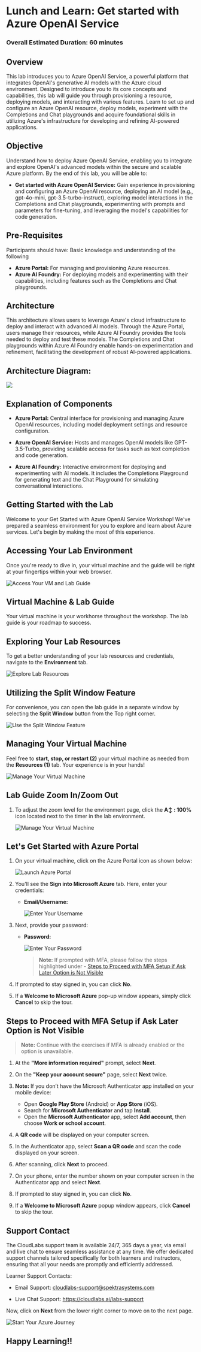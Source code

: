 # Lunch and Learn: Get started with Azure OpenAI Service

### Overall Estimated Duration: 60 minutes

## Overview

This lab introduces you to Azure OpenAI Service, a powerful platform that integrates OpenAI's generative AI models with the Azure cloud environment. Designed to introduce you to its core concepts and capabilities, this lab will guide you through provisioning a resource, deploying models, and interacting with various features. Learn to set up and configure an Azure OpenAI resource, deploy models, experiment with the Completions and Chat playgrounds and acquire foundational skills in utilizing Azure's infrastructure for developing and refining AI-powered applications.

## Objective

Understand how to deploy Azure OpenAI Service, enabling you to integrate and explore OpenAI's advanced models within the secure and scalable Azure platform. By the end of this lab, you will be able to:

- **Get started with Azure OpenAI Service:** Gain experience in provisioning and configuring an Azure OpenAI resource, deploying an AI model (e.g., gpt-4o-mini, gpt-3.5-turbo-instruct), exploring model interactions in the Completions and Chat playgrounds, experimenting with prompts and parameters for fine-tuning, and leveraging the model's capabilities for code generation.

## Pre-Requisites

Participants should have: Basic knowledge and understanding of the following

- **Azure Portal:** For managing and provisioning Azure resources.
- **Azure AI Foundry:** For deploying models and experimenting with their capabilities, including features such as the Completions and Chat playgrounds.

## Architecture

This architecture allows users to leverage Azure's cloud infrastructure to deploy and interact with advanced AI models. Through the Azure Portal, users manage their resources, while Azure AI Foundry provides the tools needed to deploy and test these models. The Completions and Chat playgrounds within Azure AI Foundry enable hands-on experimentation and refinement, facilitating the development of robust AI-powered applications.

## Architecture Diagram:

![](./media/lab-01-ad.png)

## Explanation of Components

- **Azure Portal:** Central interface for provisioning and managing Azure OpenAI resources, including model deployment settings and resource configuration.

- **Azure OpenAI Service:** Hosts and manages OpenAI models like GPT-3.5-Turbo, providing scalable access for tasks such as text completion and code generation.

- **Azure AI Foundry:** Interactive environment for deploying and experimenting with AI models. It includes the Completions Playground for generating text and the Chat Playground for simulating conversational interactions.

## Getting Started with the Lab

Welcome to your Get Started with Azure OpenAI Service Workshop! We've prepared a seamless environment for you to explore and learn about Azure services. Let's begin by making the most of this experience.
 
## Accessing Your Lab Environment
 
Once you're ready to dive in, your virtual machine and the guide will be right at your fingertips within your web browser.
 
![Access Your VM and Lab Guide](./media/ll1.png)

## Virtual Machine & Lab Guide
 
Your virtual machine is your workhorse throughout the workshop. The lab guide is your roadmap to success.
 
## Exploring Your Lab Resources
 
To get a better understanding of your lab resources and credentials, navigate to the **Environment** tab.
 
![Explore Lab Resources](./media/ll2.png)
 
## Utilizing the Split Window Feature
 
For convenience, you can open the lab guide in a separate window by selecting the **Split Window** button from the Top right corner.
 
![Use the Split Window Feature](./media/ll3.png)
 
## Managing Your Virtual Machine
 
Feel free to **start, stop, or restart (2)** your virtual machine as needed from the **Resources (1)** tab. Your experience is in your hands!
 
![Manage Your Virtual Machine](./media/ll4.png)

## Lab Guide Zoom In/Zoom Out

1. To adjust the zoom level for the environment page, click the **A↕ : 100%** icon located next to the timer in the lab environment.

   ![Manage Your Virtual Machine](./media/labzoom-1.png)

## Let's Get Started with Azure Portal
 
1. On your virtual machine, click on the Azure Portal icon as shown below:
 
      ![Launch Azure Portal](./media/sc900-image(1).png)
    
2. You'll see the **Sign into Microsoft Azure** tab. Here, enter your credentials:
 
   - **Email/Username:** <inject key="AzureAdUserEmail"></inject>
 
       ![Enter Your Username](./media/sc900-image-1.png)
 
3. Next, provide your password:
 
   - **Password:** <inject key="AzureAdUserPassword"></inject>
 
       ![Enter Your Password](./media/sc900-image-2.png)

      > **Note:** If prompted with MFA, please follow the steps highlighted under - [Steps to Proceed with MFA Setup if Ask Later Option is Not Visible](#steps-to-proceed-with-mfa-setup-if-ask-later-option-is-not-visible)
 
4. If prompted to stay signed in, you can click **No**.
 
5. If a **Welcome to Microsoft Azure** pop-up window appears, simply click **Cancel** to skip the tour.

## Steps to Proceed with MFA Setup if Ask Later Option is Not Visible

   > **Note:** Continue with the exercises if MFA is already enabled or the option is unavailable.

1. At the **"More information required"** prompt, select **Next**.

1. On the **"Keep your account secure"** page, select **Next** twice.

1. **Note:** If you don’t have the Microsoft Authenticator app installed on your mobile device:

   - Open **Google Play Store** (Android) or **App Store** (iOS).
   - Search for **Microsoft Authenticator** and tap **Install**.
   - Open the **Microsoft Authenticator** app, select **Add account**, then choose **Work or school account**.

1. A **QR code** will be displayed on your computer screen.

1. In the Authenticator app, select **Scan a QR code** and scan the code displayed on your screen.

1. After scanning, click **Next** to proceed.

1. On your phone, enter the number shown on your computer screen in the Authenticator app and select **Next**.
       
1. If prompted to stay signed in, you can click **No**.

1. If a **Welcome to Microsoft Azure** popup window appears, click **Cancel** to skip the tour.
 
## Support Contact

The CloudLabs support team is available 24/7, 365 days a year, via email and live chat to ensure seamless assistance at any time. We offer dedicated support channels tailored specifically for both learners and instructors, ensuring that all your needs are promptly and efficiently addressed.

Learner Support Contacts:

- Email Support: cloudlabs-support@spektrasystems.com

- Live Chat Support: https://cloudlabs.ai/labs-support

Now, click on **Next** from the lower right corner to move on to the next page.

![Start Your Azure Journey](./media/sc900-image(3).png)

## Happy Learning!!
